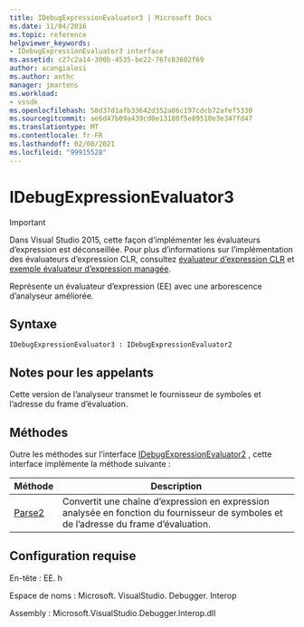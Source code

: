```yaml
---
title: IDebugExpressionEvaluator3 | Microsoft Docs
ms.date: 11/04/2016
ms.topic: reference
helpviewer_keywords:
- IDebugExpressionEvaluator3 interface
ms.assetid: c27c2a14-300b-4535-be22-767c83602f69
author: acangialosi
ms.author: anthc
manager: jmartens
ms.workload:
- vssdk
ms.openlocfilehash: 58d37d1afb33642d352a86c197cdcb72afef5330
ms.sourcegitcommit: ae6d47b09a439cd0e13180f5e89510e3e347fd47
ms.translationtype: MT
ms.contentlocale: fr-FR
ms.lasthandoff: 02/08/2021
ms.locfileid: "99915528"
---
```

# <a name="idebugexpressionevaluator3"></a>IDebugExpressionEvaluator3
> [!IMPORTANT]
> Dans Visual Studio 2015, cette façon d’implémenter les évaluateurs d’expression est déconseillée. Pour plus d’informations sur l’implémentation des évaluateurs d’expression CLR, consultez [évaluateur d’expression CLR](https://github.com/Microsoft/ConcordExtensibilitySamples/wiki/CLR-Expression-Evaluators) et [exemple évaluateur d’expression managée](https://github.com/Microsoft/ConcordExtensibilitySamples/wiki/Managed-Expression-Evaluator-Sample).

 Représente un évaluateur d’expression (EE) avec une arborescence d’analyseur améliorée.

## <a name="syntax"></a>Syntaxe

```
IDebugExpressionEvaluator3 : IDebugExpressionEvaluator2
```

## <a name="notes-for-callers"></a>Notes pour les appelants
 Cette version de l’analyseur transmet le fournisseur de symboles et l’adresse du frame d’évaluation.

## <a name="methods"></a>Méthodes
 Outre les méthodes sur l’interface [IDebugExpressionEvaluator2](../../../extensibility/debugger/reference/idebugexpressionevaluator2.md) , cette interface implémente la méthode suivante :

|Méthode|Description|
|------------|-----------------|
|[Parse2](../../../extensibility/debugger/reference/idebugexpressionevaluator3-parse2.md)|Convertit une chaîne d’expression en expression analysée en fonction du fournisseur de symboles et de l’adresse du frame d’évaluation.|

## <a name="requirements"></a>Configuration requise
 En-tête : EE. h

 Espace de noms : Microsoft. VisualStudio. Debugger. Interop

 Assembly : Microsoft.VisualStudio.Debugger.Interop.dll
